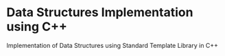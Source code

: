 # Data Structures Implementation using C++
Implementation of Data Structures using Standard Template Library in C++
